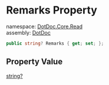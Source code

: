 ﻿# Remarks Property

namespace: [DotDoc\.Core\.Read](../../DotDoc.Core.Read.md)<br />
assembly: [DotDoc](../../../DotDoc.md)



```csharp
public string? Remarks { get; set; };
```

## Property Value

[string?](https://docs.microsoft.com/ja-jp/dotnet/api/System.String)

